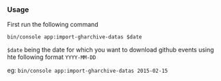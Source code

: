 ### Usage

First run the following command 

`bin/console app:import-gharchive-datas $date`

`$date` being the date for which you want to download github events using hte following format `YYYY-MM-DD`

eg: `bin/console app:import-gharchive-datas 2015-02-15`